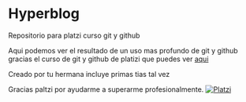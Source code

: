 # Hyperblog
Repositorio para platzi curso git y github

Aqui podemos ver el resultado de un uso mas profundo de git y github gracias el curso de git y github de platizi que puedes ver [aqui](http://https://platzi.com/cursos/git-github/ "aqui")

Creado por tu hermana
incluye primas
tias tal vez

Gracias paltzi por ayudarme a superarme profesionalmente.
[![Platzi](https://upload.wikimedia.org/wikipedia/commons/3/32/Platzi.jpg "Platzi")](https://upload.wikimedia.org/wikipedia/commons/3/32/Platzi.jpg "Platzi")
